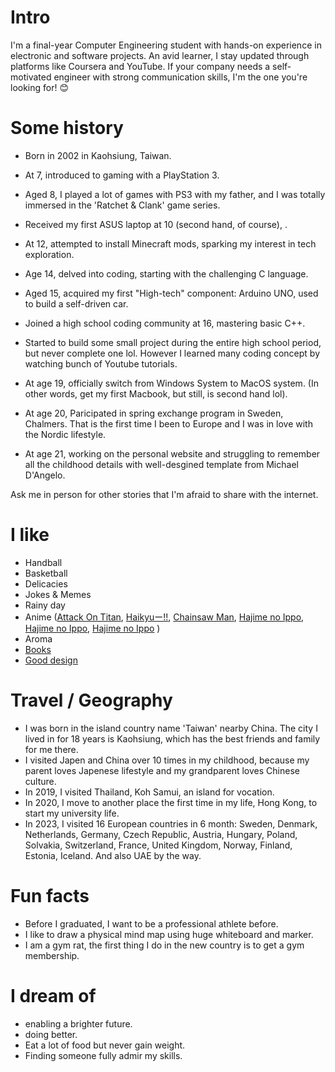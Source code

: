 
# Intro

I'm a final-year Computer Engineering student with hands-on experience in electronic and software projects. An avid learner, I stay updated through platforms like Coursera and YouTube. If your company needs a self-motivated engineer with strong communication skills, I'm the one you're looking for! 😊
# Some history

- Born in 2002 in Kaohsiung, Taiwan.

- At 7, introduced to gaming with a PlayStation 3.

- Aged 8, I played a lot of games with PS3 with my father, and I was totally immersed in the 'Ratchet & Clank' game series. 

- Received my first ASUS laptop at 10 (second hand, of course), .

- At 12, attempted to install Minecraft mods, sparking my interest in tech exploration.

- Age 14, delved into coding, starting with the challenging C language.

- Aged 15, acquired my first "High-tech" component: Arduino UNO, used to build a self-driven car.

- Joined a high school coding community at 16, mastering basic C++.

- Started to build some small project during the entire high school period, but never complete one lol. However I learned many coding concept by watching bunch of Youtube tutorials.

- At age 19, officially switch from Windows System to MacOS system. (In other words, get my first Macbook, but still, is second hand lol).

- At age 20, Paricipated in spring exchange program in Sweden, Chalmers. That is the first time I been to Europe and I was in love with the Nordic lifestyle.

- At age 21, working on the personal website and struggling to remember all the childhood details with well-desgined template from Michael D'Angelo.

Ask me in person for other stories that I'm afraid to share with the internet.

# I like

- Handball 
- Basketball
- Delicacies
- Jokes & Memes
- Rainy day
- Anime ([Attack On Titan](https://www.netflix.com/my-en/title/70299043), [Haikyuー!!](https://www.netflix.com/hk/title/80090673), [Chainsaw Man](https://www.netflix.com/hk/title/81215627), [Hajime no Ippo](https://en.wikipedia.org/wiki/Hajime_no_Ippo), [Hajime no Ippo](https://en.wikipedia.org/wiki/Hajime_no_Ippo), [Hajime no Ippo](https://en.wikipedia.org/wiki/Hajime_no_Ippo) )
- Aroma
- [Books](https://www.goodreads.com/mdangelo)
- [Good design](/)

# Travel / Geography

- I was born in the island country name 'Taiwan' nearby China. The city I lived in for 18 years is Kaohsiung, which has the best friends and family for me there.
- I visited Japen and China over 10 times in my childhood, because my parent loves Japenese lifestyle and my grandparent loves Chinese culture.
- In 2019, I visited Thailand, Koh Samui, an island for vocation.
- In 2020, I move to another place the first time in my life, Hong Kong, to start my university life. 
- In 2023, I visited 16 European countries in 6 month: Sweden, Denmark, Netherlands, Germany, Czech Republic, Austria, Hungary, Poland, Solvakia, Switzerland, France, United Kingdom, Norway, Finland, Estonia, Iceland. And also UAE by the way.

# Fun facts

- Before I graduated, I want to be a professional athlete before.
- I like to draw a physical mind map using huge whiteboard and marker.
- I am a gym rat, the first thing I do in the new country is to get a gym membership. 

# I dream of

- enabling a brighter future.
- doing better.
- Eat a lot of food but never gain weight.
- Finding someone fully admir my skills.
